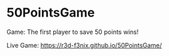 # 50PointsGame
Game: The first player to save 50 points wins!

Live Game:
https://r3d-f3nix.github.io/50PointsGame/
